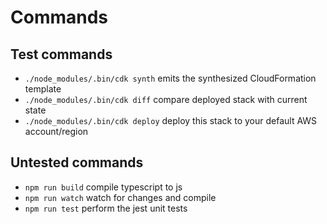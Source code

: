 Commands
===

Test commands
---

* `./node_modules/.bin/cdk synth`       emits the synthesized CloudFormation template
* `./node_modules/.bin/cdk diff`        compare deployed stack with current state
* `./node_modules/.bin/cdk deploy`      deploy this stack to your default AWS account/region

Untested commands
---

* `npm run build`   compile typescript to js
* `npm run watch`   watch for changes and compile
* `npm run test`    perform the jest unit tests
